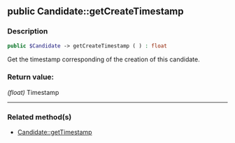 ## public Candidate::getCreateTimestamp

### Description    

```php
public $Candidate -> getCreateTimestamp ( ) : float
```

Get the timestamp corresponding of the creation of this candidate.    


### Return value:   

*(float)* Timestamp


---------------------------------------

### Related method(s)      

* [Candidate::getTimestamp](../Candidate%20Class/public%20Candidate--getTimestamp.md)    
